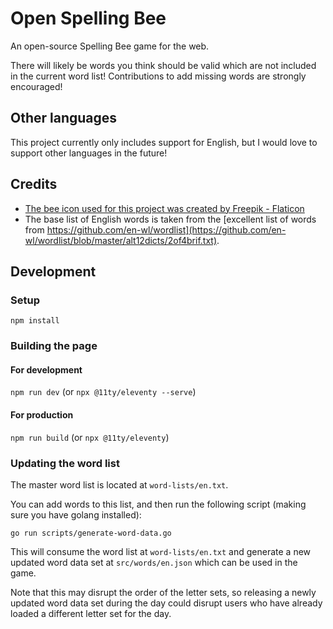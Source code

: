# Open Spelling Bee

An open-source Spelling Bee game for the web.

There will likely be words you think should be valid which are not included in the current word list!  Contributions to add missing words are strongly encouraged!

## Other languages

This project currently only includes support for English, but I would love to support other languages in the future!

## Credits

- [The bee icon used for this project was created by Freepik - Flaticon](https://www.flaticon.com/free-icons/bee)
- The base list of English words is taken from the [excellent list of words from https://github.com/en-wl/wordlist](https://github.com/en-wl/wordlist/blob/master/alt12dicts/2of4brif.txt).

## Development

### Setup

`npm install`

### Building the page

#### For development

`npm run dev` (or `npx @11ty/eleventy --serve`)

#### For production

`npm run build` (or `npx @11ty/eleventy`)

### Updating the word list

The master word list is located at `word-lists/en.txt`.

You can add words to this list, and then run the following script (making sure you have golang installed):

`go run scripts/generate-word-data.go`

This will consume the word list at `word-lists/en.txt` and generate a new updated word data set at `src/words/en.json` which can be used in the game.

Note that this may disrupt the order of the letter sets, so releasing a newly updated word data set during the day could disrupt users who have already loaded a different letter set for the day.
